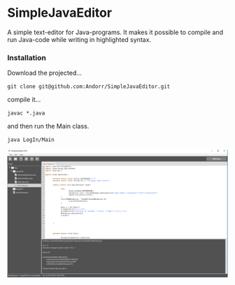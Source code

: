 # SimpleJavaEditor
A simple text-editor for Java-programs. It makes it possible to compile and run Java-code while writing in highlighted syntax.

### Installation
Download the projected...
```
git clone git@github.com:Andorr/SimpleJavaEditor.git
``` 
compile it...
```
javac *.java 
``` 
and then run the Main class.
```
java LogIn/Main 
``` 

![alt text](/src/LogIn/images/SimpleJavaEditor.PNG)

